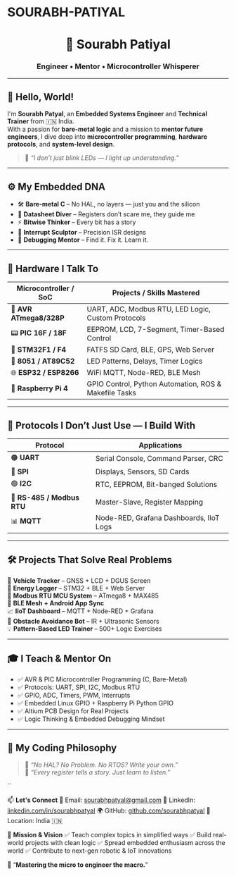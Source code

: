 # SOURABH-PATIYAL<h1 align="center">🔌 Sourabh Patiyal</h1>
<h3 align="center">Engineer • Mentor • Microcontroller Whisperer</h3>


-------------

## 👋 Hello, World!

I'm **Sourabh Patyal**, an **Embedded Systems Engineer** and **Technical Trainer** from 🇮🇳 India.  
With a passion for **bare-metal logic** and a mission to **mentor future engineers**, I dive deep into **microcontroller programming**, **hardware protocols**, and **system-level design**.

> 🧠 *“I don’t just blink LEDs — I light up understanding.”*

---



## ⚙️ My Embedded DNA

- 🛠️ **Bare-metal C** – No HAL, no layers — just you and the silicon  
- 🧾 **Datasheet Diver** – Registers don’t scare me, they guide me  
- ⚡ **Bitwise Thinker** – Every bit has a story  
- 🧵 **Interrupt Sculptor** – Precision ISR designs  
- 🧠 **Debugging Mentor** – Find it. Fix it. Learn it.

---

## 🧵 Hardware I Talk To

| Microcontroller / SoC     | Projects / Skills Mastered                             |
|---------------------------|--------------------------------------------------------|
| 🧠 **AVR ATmega8/328P**    | UART, ADC, Modbus RTU, LED Logic, Custom Protocols     |
| 📟 **PIC 16F / 18F**        | EEPROM, LCD, 7-Segment, Timer-Based Control            |
| 🚀 **STM32F1 / F4**         | FATFS SD Card, BLE, GPS, Web Server                    |
| 🔩 **8051 / AT89C52**       | LED Patterns, Delays, Timer Logics                     |
| 🌐 **ESP32 / ESP8266**      | WiFi MQTT, Node-RED, BLE Mesh                          |
| 🍓 **Raspberry Pi 4**       | GPIO Control, Python Automation, ROS & Makefile Tasks  |

---

## 🔄 Protocols I Don’t Just Use — I Build With

| Protocol         | Applications                             |
|------------------|------------------------------------------|
| 🟠 **UART**       | Serial Console, Command Parser, CRC       |
| 🔵 **SPI**        | Displays, Sensors, SD Cards               |
| 🟢 **I2C**        | RTC, EEPROM, Bit-banged Solutions         |
| 🔴 **RS-485 / Modbus RTU** | Master-Slave, Register Mapping        |
| 📊 **MQTT**       | Node-RED, Grafana Dashboards, IIoT Logs   |

---


## 🛠️ Projects That Solve Real Problems

🚗 **Vehicle Tracker** – GNSS + LCD + DGUS Screen  
🔋 **Energy Logger** – STM32 + BLE + Web Server  
📡 **Modbus RTU MCU System** – ATmega8 + MAX485  
📶 **BLE Mesh + Android App Sync**  
📈 **IIoT Dashboard** – MQTT + Node-RED + Grafana  
🤖 **Obstacle Avoidance Bot** – IR + Ultrasonic Sensors  
💡 **Pattern-Based LED Trainer** – 500+ Logic Exercises

---



## 🎓 I Teach & Mentor On

- ✅ AVR & PIC Microcontroller Programming (C, Bare-Metal)
- ✅ Protocols: UART, SPI, I2C, Modbus RTU
- ✅ GPIO, ADC, Timers, PWM, Interrupts
- ✅ Embedded Linux GPIO + Raspberry Pi Python GPIO
- ✅ Altium PCB Design for Real Projects
- ✅ Logic Thinking & Embedded Debugging Mindset

---



## 💭 My Coding Philosophy

> 🧩 *“No HAL? No Problem. No RTOS? Write your own.”*  
> 🧠 *“Every register tells a story. Just learn to listen.”*

``


📫 **Let's Connect**
📧 Email: sourabhpatyal@gmail.com
💼 LinkedIn: [linkedin.com/in/sourabhpatyal](https://www.linkedin.com/in/sourabh-patiyal-0b956912b/)
🌍 GitHub: [github.com/sourabhpatyal](https://github.com/sourabhpatyal)
📍 Location: India 🇮🇳



🎯 **Mission & Vision**
✅ Teach complex topics in simplified ways
✅ Build real-world projects with clean logic
✅ Spread embedded enthusiasm across the world
✅ Contribute to next-gen robotic & IoT innovations

🔧 “**Mastering the micro to engineer the macro.**”
